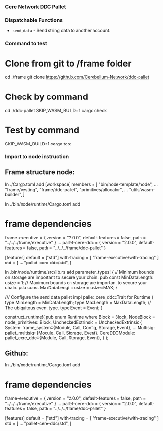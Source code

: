 ### Cere Network DDC Pallet

### Dispatchable Functions
* `send_data` - Send string data to another account.

### Command to test
# Clone from git to /frame folder
cd ./frame
git clone https://github.com/Cerebellum-Network/ddc-pallet
# Check by command
cd ./ddc-pallet
SKIP_WASM_BUILD=1 cargo check

# Test by command
SKIP_WASM_BUILD=1 cargo test

### Import to node instruction
## Frame structure node:
In ./Cargo.toml add
[workspace]
members = [
	"bin/node-template/node",
    ...
    "frame/vesting",
	"frame/ddc-pallet",
	"primitives/allocator",
    ...
    "utils/wasm-builder",
]

In ./bin/node/runtime/Cargo.toml add
# frame dependencies
frame-executive = { version = "2.0.0", default-features = false, path = "../../../frame/executive" }
...
pallet-cere-ddc = { version = "2.0.0", default-features = false, path = "../../../frame/ddc-pallet" }

[features]
default = ["std"]
with-tracing = [ "frame-executive/with-tracing" ]
std = [
    ...
    "pallet-cere-ddc/std",
]

In .bin/node/runtime/src/lib.rs add
parameter_types! {
	// Minimum bounds on storage are important to secure your chain.
	pub const MinDataLength: usize = 1;
	// Maximum bounds on storage are important to secure your chain.
	pub const MaxDataLength: usize = usize::MAX;
}

/// Configure the send data pallet
impl pallet_cere_ddc::Trait for Runtime {
	type MinLength = MinDataLength;
	type MaxLength = MaxDataLength;
	// The ubiquitous event type.
	type Event = Event;
}
  
construct_runtime!(
	pub enum Runtime where
		Block = Block,
		NodeBlock = node_primitives::Block,
		UncheckedExtrinsic = UncheckedExtrinsic
	{
		System: frame_system::{Module, Call, Config, Storage, Event<T>},
        ...
        Multisig: pallet_multisig::{Module, Call, Storage, Event<T>},
        CereDDCModule: pallet_cere_ddc::{Module, Call, Storage, Event<T>},
	}
);

## Github:
In ./bin/node/runtime/Cargo.toml add
# frame dependencies
frame-executive = { version = "2.0.0", default-features = false, path = "../../../frame/executive" }
...
pallet-cere-ddc = { version = "2.0.0", default-features = false, path = "../../../frame/ddc-pallet" }

[features]
default = ["std"]
with-tracing = [ "frame-executive/with-tracing" ]
std = [
    ...
    "pallet-cere-ddc/std",
]